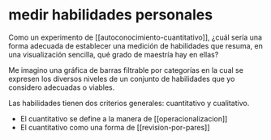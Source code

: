 # medir habilidades personales
Como un experimento de [[autoconocimiento-cuantitativo]], ¿cuál sería una forma adecuada de establecer una medición de habilidades que resuma, en una visualización sencilla, qué grado de maestría hay en ellas?

Me imagino una gráfica de barras filtrable por categorías en la cual se expresen los diversos niveles de un conjunto de habilidades que yo considero adecuadas o viables.

Las habilidades tienen dos criterios generales: cuantitativo y cualitativo.

- El cuantitativo se define a la manera de [[operacionalizacion]]
- El cuantitativo como una forma de [[revision-por-pares]]
